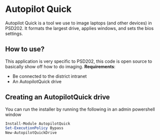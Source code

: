 # Autopilot Quick
Autopilot Quick is a tool we use to image laptops (and other devices) in PSD202. It formats the largest drive, applies windows, and sets the bios settings.

## How to use?
This application is very specific to PSD202, this code is open source to basically show off how to do imaging.
**Requirements**:
- Be connected to the district intranet
- An AutopilotQuick drive

## Creating an AutopilotQuick drive
You can run the installer by running the following in an admin powershell window
```powershell
Install-Module AutopilotQuick
Set-ExecutionPolicy Bypass
New-AutopilotQuickDrive
```
